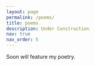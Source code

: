 ```yaml
---
layout: page
permalink: /poems/
title: poems
description: Under Construction
nav: true
nav_order: 5
---
```


Soon will feature my poetry.
